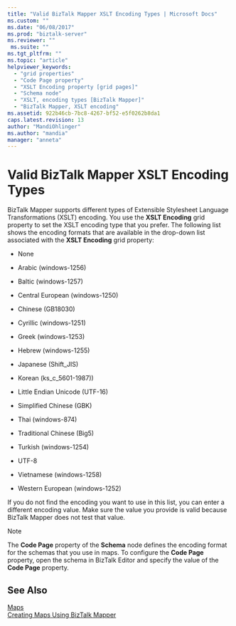 ```yaml
---
title: "Valid BizTalk Mapper XSLT Encoding Types | Microsoft Docs"
ms.custom: ""
ms.date: "06/08/2017"
ms.prod: "biztalk-server"
ms.reviewer: ""
 ms.suite: ""
ms.tgt_pltfrm: ""
ms.topic: "article"
helpviewer_keywords: 
  - "grid properties"
  - "Code Page property"
  - "XSLT Encoding property [grid pages]"
  - "Schema node"
  - "XSLT, encoding types [BizTalk Mapper]"
  - "BizTalk Mapper, XSLT encoding"
ms.assetid: 922b46cb-7bc8-4267-bf52-e5f0262b8da1
caps.latest.revision: 13
author: "MandiOhlinger"
ms.author: "mandia"
manager: "anneta"
---
```

# Valid BizTalk Mapper XSLT Encoding Types
BizTalk Mapper supports different types of Extensible Stylesheet Language Transformations (XSLT) encoding. You use the **XSLT Encoding** grid property to set the XSLT encoding type that you prefer. The following list shows the encoding formats that are available in the drop-down list associated with the **XSLT Encoding** grid property:  
  
-   None  
  
-   Arabic (windows-1256)  
  
-   Baltic (windows-1257)  
  
-   Central European (windows-1250)  
  
-   Chinese (GB18030)  
  
-   Cyrillic (windows-1251)  
  
-   Greek (windows-1253)  
  
-   Hebrew (windows-1255)  
  
-   Japanese (Shift_JIS)  
  
-   Korean (ks_c_5601-1987))  
  
-   Little Endian Unicode (UTF-16)  
  
-   Simplified Chinese (GBK)  
  
-   Thai (windows-874)  
  
-   Traditional Chinese (Big5)  
  
-   Turkish (windows-1254)  
  
-   UTF-8  
  
-   Vietnamese (windows-1258)  
  
-   Western European (windows-1252)  
  
 If you do not find the encoding you want to use in this list, you can enter a different encoding value. Make sure the value you provide is valid because BizTalk Mapper does not test that value.  
  
> [!NOTE]
>  The **Code Page** property of the **Schema** node defines the encoding format for the schemas that you use in maps. To configure the **Code Page** property, open the schema in BizTalk Editor and specify the value of the **Code Page** property.  
  
## See Also  
 [Maps](../core/maps.md)   
 [Creating Maps Using BizTalk Mapper](../core/creating-maps-using-biztalk-mapper.md)